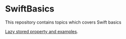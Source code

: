 # SwiftBasics
This repository contains topics which covers Swift basics

[Lazy stored property and examples](#sample-section).
